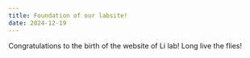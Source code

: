```yaml
---
title: Foundation of our labsite!
date: 2024-12-19
---
```


Congratulations to the birth of the website of Li lab!
Long live the flies!

<!--more-->
